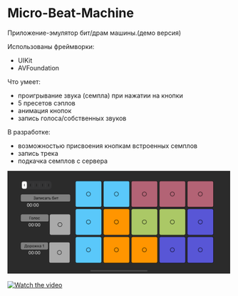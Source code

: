 # Micro-Beat-Machine
Приложение-эмулятор бит/драм машины.(демо версия)

Использованы фреймворки:
- UIKit
- AVFoundation

Что умеет:
- проигрывание звука (семпла) при нажатии на кнопки 
- 5 пресетов сэплов 
- анимация кнопок 
- запись голоса/собственных звуков

В разработке:
- возможностью присвоения кнопкам встроенных семплов 
- запись трека
- подкачка семплов с сервера 

<img src="https://raw.githubusercontent.com/nelermont/Micro-Beat-Machine/main/Micro%20Beat%20Machine/simulator_screenshot_6AF7D5D1-F981-4FFB-BE3D-61751DCC637D.png" width="500" />

[![Watch the video](https://i9.ytimg.com/vi/mQTJkYIAtD0/mq1.jpg?sqp=COTbt_4F&rs=AOn4CLCSC_Ikc2tGFxFr0D6HZt1cNhuNMA)](https://youtu.be/mQTJkYIAtD0)


